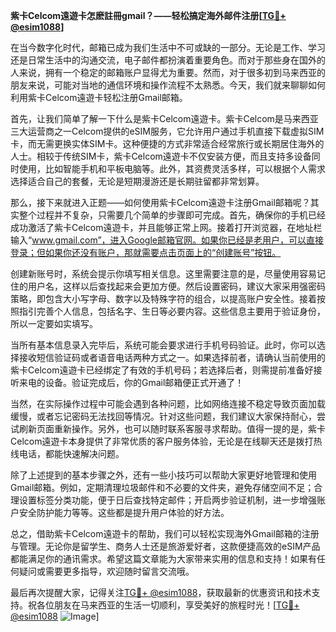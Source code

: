**紫卡Celcom遠遊卡怎麽註冊gmail？——轻松搞定海外邮件注册[[TG💪+ @esim1088](https://t.me/s/esim1088)]**

在当今数字化时代，邮箱已成为我们生活中不可或缺的一部分。无论是工作、学习还是日常生活中的沟通交流，电子邮件都扮演着重要角色。而对于那些身在国外的人来说，拥有一个稳定的邮箱账户显得尤为重要。然而，对于很多初到马来西亚的朋友来说，可能对当地的通信环境和操作流程不太熟悉。今天，我们就来聊聊如何利用紫卡Celcom遠遊卡轻松注册Gmail邮箱。

首先，让我们简单了解一下什么是紫卡Celcom遠遊卡。紫卡Celcom是马来西亚三大运营商之一Celcom提供的eSIM服务，它允许用户通过手机直接下载虚拟SIM卡，而无需更换实体SIM卡。这种便捷的方式非常适合经常旅行或长期居住海外的人士。相较于传统SIM卡，紫卡Celcom遠遊卡不仅安装方便，而且支持多设备同时使用，比如智能手机和平板电脑等。此外，其资费灵活多样，可以根据个人需求选择适合自己的套餐，无论是短期漫游还是长期驻留都非常划算。

那么，接下来就进入正题——如何使用紫卡Celcom遠遊卡注册Gmail邮箱呢？其实整个过程并不复杂，只需要几个简单的步骤即可完成。首先，确保你的手机已经成功激活了紫卡Celcom遠遊卡，并且能够正常上网。接着打开浏览器，在地址栏输入“www.gmail.com”，进入Google邮箱官网。如果你已经是老用户，可以直接登录；但如果你还没有账户，那就需要点击页面上的“创建账号”按钮。

创建新账号时，系统会提示你填写相关信息。这里需要注意的是，尽量使用容易记住的用户名，这样以后查找起来会更加方便。然后设置密码，建议大家采用强密码策略，即包含大小写字母、数字以及特殊字符的组合，以提高账户安全性。接着按照指引完善个人信息，包括名字、生日等必要内容。这些信息主要用于验证身份，所以一定要如实填写。

当所有基本信息录入完毕后，系统可能会要求进行手机号码验证。此时，你可以选择接收短信验证码或者语音电话两种方式之一。如果选择前者，请确认当前使用的紫卡Celcom遠遊卡已经绑定了有效的手机号码；若选择后者，则需提前准备好接听来电的设备。验证完成后，你的Gmail邮箱便正式开通了！

当然，在实际操作过程中可能会遇到各种问题，比如网络连接不稳定导致页面加载缓慢，或者忘记密码无法找回等情况。针对这些问题，我们建议大家保持耐心，尝试刷新页面重新操作。另外，也可以随时联系客服寻求帮助。值得一提的是，紫卡Celcom遠遊卡本身提供了非常优质的客户服务体验，无论是在线聊天还是拨打热线电话，都能快速解决问题。

除了上述提到的基本步骤之外，还有一些小技巧可以帮助大家更好地管理和使用Gmail邮箱。例如，定期清理垃圾邮件和不必要的文件夹，避免存储空间不足；合理设置标签分类功能，便于日后查找特定邮件；开启两步验证机制，进一步增强账户安全防护能力等等。这些都是提升用户体验的好方法。

总之，借助紫卡Celcom遠遊卡的帮助，我们可以轻松实现海外Gmail邮箱的注册与管理。无论你是留学生、商务人士还是旅游爱好者，这款便捷高效的eSIM产品都能满足你的通讯需求。希望这篇文章能为大家带来实用的信息和支持！如果有任何疑问或需要更多指导，欢迎随时留言交流哦。

最后再次提醒大家，记得关注[TG💪+ @esim1088](https://t.me/s/esim1088)，获取最新的优惠资讯和技术支持。祝各位朋友在马来西亚的生活一切顺利，享受美好的旅程时光！[[TG💪+ @esim1088](https://t.me/s/esim1088) ![Image](https://i.postimg.cc/4NQfJmqS/Snipaste-2025-05-13-00-14-12.png)]